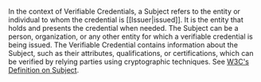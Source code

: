 

In the context of Verifiable Credentials, a Subject refers to the entity or individual to whom the credential is [[Issuer|issued]]. It is the entity that holds and presents the credential when needed. The Subject can be a person, organization, or any other entity for which a verifiable credential is being issued. The Verifiable Credential contains information about the Subject, such as their attributes, qualifications, or certifications, which can be verified by relying parties using cryptographic techniques. See [W3C's Definition on Subject](https://www.w3.org/TR/vc-data-model/#credential-subject).